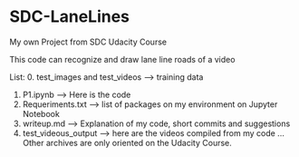 # SDC-LaneLines
My own Project from SDC Udacity Course

This code can recognize and draw lane line roads of a video

List:
0. test_images and test_videos --> training data
1. P1.ipynb --> Here is the code
2. Requeriments.txt --> list of packages on my environment on Jupyter Notebook
3. writeup.md --> Explanation of my code, short commits and suggestions
4. test_videous_output --> here are the videos compiled from my code
...
Other archives are only oriented on the Udacity Course.
